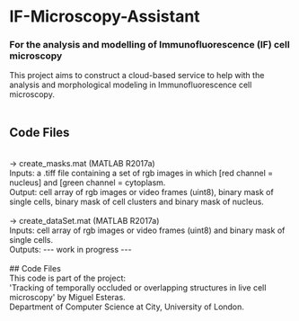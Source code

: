 # IF-Microscopy-Assistant
### For the analysis and modelling of Immunofluorescence (IF) cell microscopy
This project aims to construct a cloud-based service to help with the analysis and morphological modeling in Immunofluorescence cell microscopy.
<br><br>
## Code Files
<br>
-> create_masks.mat (MATLAB R2017a) <br>
Inputs: a .tiff file containing a set of rgb images in which [red channel = nucleus] and [green channel = cytoplasm. <br>
Output: cell array of rgb images or video frames (uint8), binary mask of single cells, binary mask of cell clusters and binary mask of nucleus. <br><br>
-> create_dataSet.mat  (MATLAB R2017a) <br>
Inputs: cell array of rgb images or video frames (uint8) and binary mask of single cells. <br>
Outputs: --- work in progress ---
<br><br>
## Code Files
<br>
This code is part of the project: <br>
'Tracking of temporally occluded or overlapping structures in live cell microscopy' by Miguel Esteras. <br>
Department of Computer Science at City, University of London.
